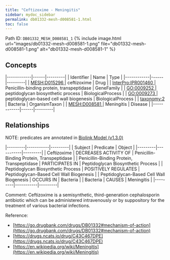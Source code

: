 ```yaml
---
title: "Ceftizoxime - Meningitis"
sidebar: mydoc_sidebar
permalink: db01332-mesh-d008581-1.html
toc: false 
---
```



Path ID: `DB01332_MESH_D008581_1`
{% include image.html url="images/db01332-mesh-d008581-1.png" file="db01332-mesh-d008581-1.png" alt="db01332-mesh-d008581-1" %}

## Concepts

|------------|------|---------|
| Identifier | Name | Type    |
|------------|------|---------|
| <a href="https://identifiers.org/MESH:D015296">MESH:D015296 </a> | ceftizoxime | Drug |
| <a href="https://identifiers.org/InterPro:IPR001460">InterPro:IPR001460 </a> | Penicillin-binding protein, transpeptidase | GeneFamily |
| <a href="https://identifiers.org/GO:0009252">GO:0009252 </a> | peptidoglycan biosynthetic process | BiologicalProcess |
| <a href="https://identifiers.org/GO:0009273">GO:0009273 </a> | peptidoglycan-based cell wall biogenesis | BiologicalProcess |
| <a href="https://identifiers.org/taxonomy:2">taxonomy:2 </a> | Bacteria | OrganismTaxon |
| <a href="https://identifiers.org/MESH:D008581">MESH:D008581 </a> | Meningitis | Disease |
|------------|------|---------|

## Relationships


NOTE: predicates are annotated in <a href="https://github.com/biolink/biolink-model/releases/tag/v1.3.0">Biolink Model (v1.3.0)</a>

|---------|-----------|---------|
| Subject | Predicate | Object  |
|---------|-----------|---------|
| Ceftizoxime | DECREASES ACTIVITY OF | Penicillin-Binding Protein, Transpeptidase |
| Penicillin-Binding Protein, Transpeptidase | PARTICIPATES IN | Peptidoglycan Biosynthetic Process |
| Peptidoglycan Biosynthetic Process | POSITIVELY REGULATES | Peptidoglycan-Based Cell Wall Biogenesis |
| Peptidoglycan-Based Cell Wall Biogenesis | OCCURS IN | Bacteria |
| Bacteria | CAUSES | Meningitis |
|---------|-----------|---------|

Comment: Ceftizoxime is a semisynthetic, third-generation cephalosporin antibiotic which can be administered intravenously or by suppository for the treatment of various bacterial infections.

Reference: 
  - [https://go.drugbank.com/drugs/DB01332#mechanism-of-action](https://go.drugbank.com/drugs/DB01332#mechanism-of-action)
  - [https://drugs.ncats.io/drug/C43C467DPE](https://drugs.ncats.io/drug/C43C467DPE)
  - [https://en.wikipedia.org/wiki/Meningitis](https://en.wikipedia.org/wiki/Meningitis)
